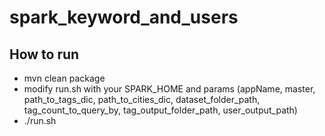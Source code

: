 # spark_keyword_and_users

## How to run
* mvn clean package
* modify run.sh with your SPARK_HOME and params (appName, master, path_to_tags_dic, path_to_cities_dic, dataset_folder_path, tag_count_to_query_by, tag_output_folder_path, user_output_path)
* ./run.sh

